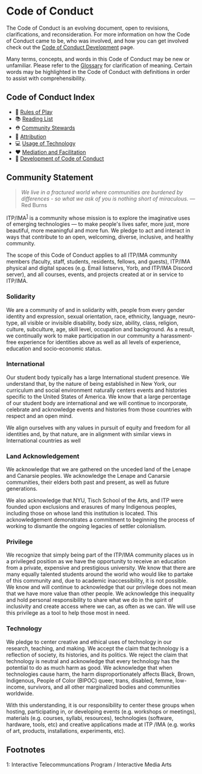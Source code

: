 # Code of Conduct

The Code of Conduct is an evolving document, open to revisions, clarifications, and reconsideration. For more information on how the Code of Conduct came to be, who was involved, and how you can get involved check out the [Code of Conduct Development](https://www.notion.so/itpequity/CoC-Development-b8277092388c4be28729b3361cf0394d) page.

Many terms, concepts, and words in this Code of Conduct may be new or unfamiliar. Please refer to the [Glossary](https://www.nyu.edu/life/global-inclusion-and-diversity/learning-and-development/toolkits/glossary.html) for clarification of meaning. Certain words may be highlighted in the Code of Conduct with definitions in order to assist with comprehensibility.

## Code of Conduct Index

* 🌈 [Rules of Play](https://www.notion.so/Rules-of-Play-e2d224ae8c464ad8a68aefd31d3da444)
* 📚 [Reading List](https://www.notion.so/Reading-List-6d3c7f6d2cc9495390dc1005d5291066)
* ⛑ [Community Stewards](https://www.notion.so/Community-Stewards-39c1182a1ee049488bcd7e955c1ee419)
* 🔗 [Attribution](https://www.notion.so/Attribution-09ab5c13345245e989d2a957f989fe5e)
* 💻 [Usage of Technology](https://www.notion.so/Usage-of-Technology-144508d449a943009d4ebc387dd553fd)
* ❤️ [Mediation and Facilitation](https://www.notion.so/Mediation-and-Facilitation-154ce9b687dc40af8d9898593964fa7f)
* 🚧 [Development of Code of Conduct](https://www.notion.so/Development-of-Code-of-Conduct-b8277092388c4be28729b3361cf0394d)

## Community Statement

> *We live in a fractured world where communities are burdened by differences - so what we ask of you is nothing short of miraculous.* —Red Burns

ITP/IMA<sup>[1](#ITPIMAFootnote)</sup> is a community whose mission is to explore the imaginative uses of emerging technologies — to make people's lives safer, more just, more beautiful, more meaningful and more fun. We pledge to act and interact in ways that contribute to an open, welcoming, diverse, inclusive, and healthy community.

The scope of this Code of Conduct applies to all ITP/IMA community members (faculty, staff, students, residents, fellows, and guests), ITP/IMA physical and digital spaces (e.g. Email listservs, Yorb, and ITP/IMA Discord server), and all courses, events, and projects created at or in service to ITP/IMA.

### Solidarity

We are a community of and in solidarity with, people from every gender identity and expression, sexual orientation, race, ethnicity, language, neuro-type, all visible or invisible disability, body size, ability, class, religion, culture, subculture, age, skill level, occupation and background. As a result, we continually work to make participation in our community a harassment-free experience for identities above as well as all levels of experience, education and socio-economic status.

### International

Our student body typically has a large International student presence. We understand that, by the nature of being established in New York, our curriculum and social environment naturally centers events and histories specific to the United States of America. We know that a large percentage of our student body are international and we will continue to incorporate, celebrate and acknowledge events and histories from those countries with respect and an open mind. 

We align ourselves with any values in pursuit of equity and freedom for all identities and, by that nature, are in alignment with similar views in International countries as well

### Land Acknowledgement

We acknowledge that we are gathered on the unceded land of the Lenape and Canarsie peoples. We acknowledge the Lenape and Canarsie communities, their elders both past and present, as well as future generations. 

We also acknowledge that NYU, Tisch School of the Arts, and ITP were founded upon exclusions and erasures of many Indigenous peoples, including those on whose land this institution is located. This acknowledgement demonstrates a commitment to beginning the process of working to dismantle the ongoing legacies of settler colonialism.

### Privilege

We recognize that simply being part of the ITP/IMA community places us in a privileged position as we have the opportunity to receive an education from a private, expensive and prestigious university. We know that there are many equally talented students around the world who would like to partake of this community and, due to academic inaccessibility, it is not possible. We know and will continue to acknowledge that our privilege does not mean that we have more value than other people. We acknowledge this inequality and hold personal responsibility to share what we do in the spirit of inclusivity and create access where we can, as often as we can. We will use this privilege as a tool to help those most in need.

### Technology

We pledge to center creative and ethical uses of technology in our research, teaching, and making. We accept the claim that technology is a reflection of society, its histories, and its politics. We reject the claim that technology is neutral and acknowledge that every technology has the potential to do as much harm as good. We acknowledge that when technologies cause harm, the harm disproportionately affects Black, Brown, Indigenous, People of Color (BIPOC) queer, trans, disabled, femme, low-income, survivors, and all other marginalized bodies and communities worldwide. 

With this understanding, it is our responsibility to center these groups when hosting, participating in, or developing events (e.g. workshops or meetings), materials (e.g. courses, syllabi, resources), technologies (software, hardware, tools, etc) and creative applications made at ITP /IMA (e.g. works of art, products, installations, experiments, etc).

## Footnotes
<a name="ITPIMAFootnote">1</a>: Interactive Telecommuncations Program / Interactive Media Arts

